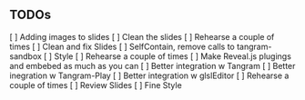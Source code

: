 ## TODOs

[ ] Adding images to slides
[ ] Clean the slides
[ ] Rehearse a couple of times
[ ] Clean and fix Slides
[ ] SelfContain, remove calls to tangram-sandbox
[ ] Style
[ ] Rehearse a couple of times
[ ] Make Reveal.js plugings and embebed as much as you can 
    [ ] Better integration w Tangram
    [ ] Better inegration w Tangram-Play
    [ ] Better integration w glslEditor
[ ] Rehearse a couple of times
[ ] Review Slides
[ ] Fine Style